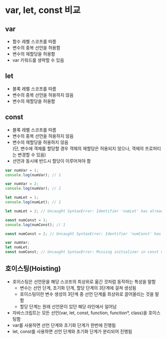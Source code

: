 # var, let, const 비교
## var
* 함수 레벨 스코프를 따름
* 변수의 중복 선언을 허용함
* 변수의 재할당을 허용함
* var 키워드를 생략할 수 있음

## let
* 블록 레벨 스코프를 따름
* 변수의 중복 선언을 허용하지 않음
* 변수의 재할당을 허용함

## const
* 블록 레벨 스코프를 따름
* 변수의 중복 선언을 허용하지 않음
* 변수의 재할당을 허용하지 않음  
  (단, 변수에 객체를 할당할 경우 객체의 재할당은 허용되지 않으나, 객체의 프로퍼티는 변경할 수 있음)
* 선언과 동시에 반드시 할당이 이루어져야 함

```javascript
var numVar = 1;
console.log(numVar); // 1

var numVar = 2;
console.log(numVar); // 2

let numLet = 1;
console.log(numLet); // 1

let numLet = 2; // Uncaught SyntaxError: Identifier 'numLet' has already been declared

const numConst = 1;
console.log(numConst); // 1

const numConst = 2; // Uncaught SyntaxError: Identifier 'numConst' has already been declared
```
```javascript
var numVar;
let numLet;
const numConst; // Uncaught SyntaxError: Missing initializer in const declaration
```

## 호이스팅(Hoisting)
* 호이스팅은 선언문을 해당 스코프의 최상위로 옮긴 것처럼 동작하는 특성을 말함
  * 변수는 선언 단계, 초기화 단계, 할당 단계의 3단계에 걸쳐 생성됨
  * 호이스팅이란 변수 생성의 3단계 중 선언 단계를 최상위로 끌어올리는 것을 말함
  * 할당 단계는 원래 선언문이 있던 해당 라인에서 일어남
* 자바스크립트는 모든 선언(var, let, const, function, function*, class)을 호이스팅함
* var를 사용하면 선언 단계와 초기화 단계가 한번에 진행됨
* let, const를 사용하면 선언 단계와 초기화 단계가 분리되어 진행됨
